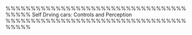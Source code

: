 

%%%%%%%%%%%%%%%%%%%%%%%%%%%%%%%%%%%%%%%%%
Self Drving cars: Controls and Perception 
%%%%%%%%%%%%%%%%%%%%%%%%%%%%%%%%%%%%%%%%%




